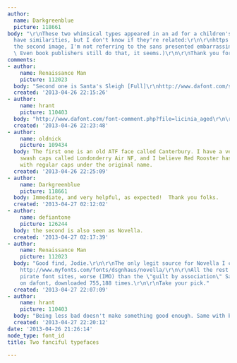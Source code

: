 ```yaml
---
author:
  name: Darkgreenblue
  picture: 118661
body: "\r\nThese two whimsical types appeared in an ad for a children's book.  They
  have similarities, but I don't know if they're related:\r\n\r\nhttps://webspace.princeton.edu/users/klash/public/f1.JPG\r\n\r\nhttps://webspace.princeton.edu/users/klash/public/f2.JPG\r\n\r\n(In
  the second image, I'm not referring to the sans presented embarrassingly in faux-small-caps.
  \ Even book publishers still do that, it seems.)\r\n\r\nThank you for any help!\r\n"
comments:
- author:
    name: Renaissance Man
    picture: 112023
  body: "Second one is Santa's Sleigh [Full]\r\nhttp://www.dafont.com/santas-sleigh.font"
  created: '2013-04-26 22:15:26'
- author:
    name: hrant
    picture: 110403
  body: "http://www.dafont.com/font-comment.php?file=licinia_aged\r\n\r\nhhp\r\n"
  created: '2013-04-26 22:23:48'
- author:
    name: oldnick
    picture: 109434
  body: The first one is an old ATF face called Canterbury. I have a version with
    swash caps called Londonderry Air NF, and I believe Red Rooster has a version
    with regular caps under the original name.
  created: '2013-04-26 22:25:09'
- author:
    name: Darkgreenblue
    picture: 118661
  body: Immediate, and very helpful, as expected!  Thank you folks.
  created: '2013-04-27 02:12:02'
- author:
    name: defiantone
    picture: 126244
  body: the second is also seen as Novella.
  created: '2013-04-27 02:17:39'
- author:
    name: Renaissance Man
    picture: 112023
  body: "Good find, Jodie.\r\n\r\nThe only legit source for Novella I could find is
    http://www.myfonts.com/fonts/dsgnhaus/novella/\r\n\r\nAll the rest are the usual
    pirate font sites, worse (IMO) than the \"guilt by association\" Santa's Sleigh
    on dafont, downloaded 755,188 times.\r\n\r\nTake your pick."
  created: '2013-04-27 22:07:09'
- author:
    name: hrant
    picture: 110403
  body: "Being less bad doesn't make something good enough. Same with being popular.\r\n\r\nhhp\r\n"
  created: '2013-04-27 22:20:12'
date: '2013-04-26 21:26:14'
node_type: font_id
title: Two fanciful typefaces

---
```

